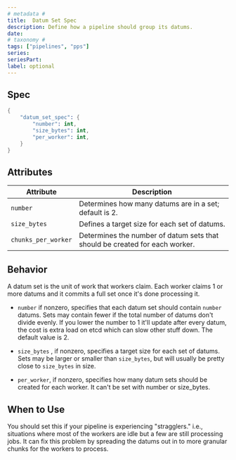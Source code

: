 ```yaml
---
# metadata # 
title:  Datum Set Spec
description: Define how a pipeline should group its datums.
date: 
# taxonomy #
tags: ["pipelines", "pps"]
series:
seriesPart:
label: optional
---
```

## Spec 

```s
{
    "datum_set_spec": {
        "number": int,
        "size_bytes": int,
        "per_worker": int,
    }
}
```

## Attributes 

|Attribute|Description|
|-|-|
|`number`|Determines how many datums are in a set; default is 2.|
|`size_bytes`|Defines a target size for each set of datums.|
|`chunks_per_worker`|Determines the number of datum sets that should be created for each worker.|

## Behavior

A datum set is the unit of work that workers claim. Each worker claims 1 or more
datums and it commits a full set once it's done processing it. 

- `number` if nonzero, specifies that each datum set should contain `number` datums. Sets may contain fewer if the total number of datums don't
 divide evenly. If you lower the number to 1 it'll update after every datum,
 the cost is extra load on etcd which can slow other stuff down.
 The default value is 2.

- `size_bytes` , if nonzero, specifies a target size for each set of datums. Sets may be larger or smaller than `size_bytes`, but will usually be
 pretty close to `size_bytes` in size.

- `per_worker`, if nonzero, specifies how many datum sets should be
 created for each worker. It can't be set with number or size_bytes.


## When to Use

You should set this if your pipeline is experiencing "stragglers." i.e., situations
where most of the workers are idle but a few are still processing jobs. It can
fix this problem by spreading the datums out in to more granular chunks for
the workers to process.

